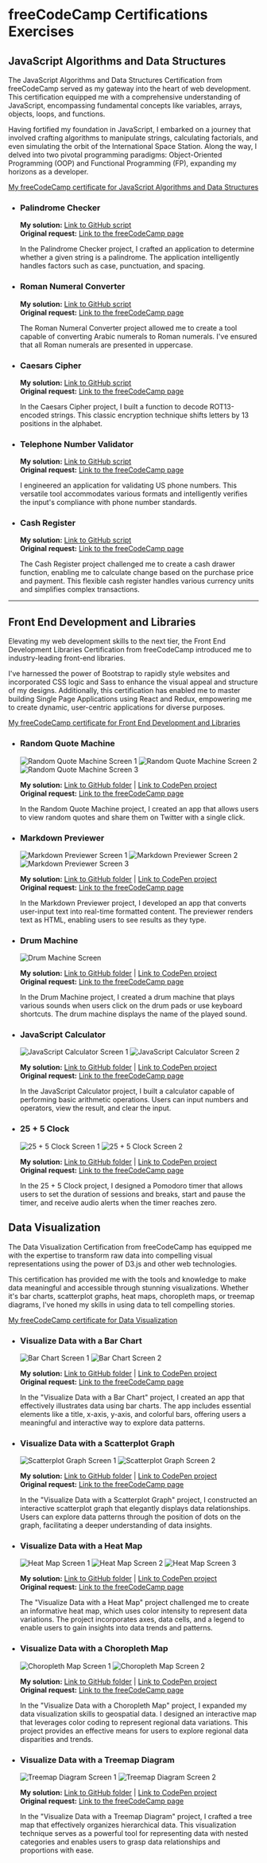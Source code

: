 # freeCodeCamp Certifications Exercises

## JavaScript Algorithms and Data Structures
The JavaScript Algorithms and Data Structures Certification from freeCodeCamp served as my gateway into the heart of web development. This certification equipped me with a comprehensive understanding of JavaScript, encompassing fundamental concepts like variables, arrays, objects, loops, and functions.

Having fortified my foundation in JavaScript, I embarked on a journey that involved crafting algorithms to manipulate strings, calculating factorials, and even simulating the orbit of the International Space Station. Along the way, I delved into two pivotal programming paradigms: Object-Oriented Programming (OOP) and Functional Programming (FP), expanding my horizons as a developer.

[My freeCodeCamp certificate for JavaScript Algorithms and Data Structures](https://www.freecodecamp.org/certification/ifralex/javascript-algorithms-and-data-structures)

- ### Palindrome Checker
  **My solution:** [Link to GitHub script](https://github.com/iFralex/freeCodeCampCertificationsExercises/blob/main/JavaScript%20Algorithms%20and%20Data%20Structures/Palindrome%20Checker.js)  
  **Original request:** [Link to the freeCodeCamp page](https://www.freecodecamp.org/learn/javascript-algorithms-and-data-structures/javascript-algorithms-and-data-structures-projects/palindrome-checker)

  In the Palindrome Checker project, I crafted an application to determine whether a given string is a palindrome. The application intelligently handles factors such as case, punctuation, and spacing.

- ### Roman Numeral Converter
  **My solution:** [Link to GitHub script](https://github.com/iFralex/freeCodeCampCertificationsExercises/blob/main/JavaScript%20Algorithms%20and%20Data%20Structures/Roman%20Numeral%20Converter.js)  
  **Original request:** [Link to the freeCodeCamp page](https://www.freecodecamp.org/learn/javascript-algorithms-and-data-structures/javascript-algorithms-and-data-structures-projects/roman-numeral-converter)

  The Roman Numeral Converter project allowed me to create a tool capable of converting Arabic numerals to Roman numerals. I've ensured that all Roman numerals are presented in uppercase.

- ### Caesars Cipher
  **My solution:** [Link to GitHub script](https://github.com/iFralex/freeCodeCampCertificationsExercises/blob/main/JavaScript%20Algorithms%20and%20Data%20Structures/Caesars%20Cipher.js)  
  **Original request:** [Link to the freeCodeCamp page](https://www.freecodecamp.org/learn/javascript-algorithms-and-data-structures/javascript-algorithms-and-data-structures-projects/caesars-cipher)

  In the Caesars Cipher project, I built a function to decode ROT13-encoded strings. This classic encryption technique shifts letters by 13 positions in the alphabet.

- ### Telephone Number Validator
  **My solution:** [Link to GitHub script](https://github.com/iFralex/freeCodeCampCertificationsExercises/blob/main/JavaScript%20Algorithms%20and%20Data%20Structures/Telephone%20Number%20Validator.js)  
  **Original request:** [Link to the freeCodeCamp page](https://www.freecodecamp.org/learn/javascript-algorithms-and-data-structures/javascript-algorithms-and-data-structures-projects/telephone-number-validator)

  I engineered an application for validating US phone numbers. This versatile tool accommodates various formats and intelligently verifies the input's compliance with phone number standards.

- ### Cash Register
  **My solution:** [Link to GitHub script](https://github.com/iFralex/freeCodeCampCertificationsExercises/blob/main/JavaScript%20Algorithms%20and%20Data%20Structures/Cash%20Register.js)  
  **Original request:** [Link to the freeCodeCamp page](https://www.freecodecamp.org/learn/javascript-algorithms-and-data-structures/javascript-algorithms-and-data-structures-projects/cash-register)

  The Cash Register project challenged me to create a cash drawer function, enabling me to calculate change based on the purchase price and payment. This flexible cash register handles various currency units and simplifies complex transactions.

------

## Front End Development and Libraries
Elevating my web development skills to the next tier, the Front End Development Libraries Certification from freeCodeCamp introduced me to industry-leading front-end libraries.

I've harnessed the power of Bootstrap to rapidly style websites and incorporated CSS logic and Sass to enhance the visual appeal and structure of my designs. Additionally, this certification has enabled me to master building Single Page Applications using React and Redux, empowering me to create dynamic, user-centric applications for diverse purposes.


[My freeCodeCamp certificate for Front End Development and Libraries](https://www.freecodecamp.org/certification/ifralex/front-end-development-libraries)

- ### Random Quote Machine
  ![Random Quote Machine Screen 1](https://github.com/iFralex/freeCodeCampCertificationsExercises/assets/61825057/4dff8148-e0f2-49db-8788-f14406c3acbf)
  ![Random Quote Machine Screen 2](https://github.com/iFralex/freeCodeCampCertificationsExercises/assets/61825057/f3ac6df2-fdef-4989-95e4-ba530cac73d8)
  ![Random Quote Machine Screen 3](https://github.com/iFralex/freeCodeCampCertificationsExercises/assets/61825057/3b302eef-d12b-4bbc-87f2-14e8f99b7d3e)

  **My solution:** [Link to GitHub folder](https://github.com/iFralex/freeCodeCampCertificationsExercises/tree/main/Front%20End%20Development%20Libraries/Random%20Quote%20Machine) | [Link to CodePen project](https://codepen.io/iFralex/pen/eYQjqLo)  
  **Original request:** [Link to the freeCodeCamp page](https://www.freecodecamp.org/learn/front-end-development-libraries/front-end-development-libraries-projects/build-a-random-quote-machine)

  In the Random Quote Machine project, I created an app that allows users to view random quotes and share them on Twitter with a single click.

- ### Markdown Previewer
  ![Markdown Previewer Screen 1](https://github.com/iFralex/freeCodeCampCertificationsExercises/assets/61825057/19c7c587-f893-465b-9897-fa3ae9fa022d)
  ![Markdown Previewer Screen 2](https://github.com/iFralex/freeCodeCampCertificationsExercises/assets/61825057/6d8ed14d-2bd0-45f2-a6a5-d2dbda75618c)
  ![Markdown Previewer Screen 3](https://github.com/iFralex/freeCodeCampCertificationsExercises/assets/61825057/e7a6d15a-45e2-42a8-bbd1-c8c3e15f20bc)

  **My solution:** [Link to GitHub folder](https://github.com/iFralex/freeCodeCampCertificationsExercises/tree/main/Front%20End%20Development%20Libraries/Markdown%20Previewer)  |  [Link to CodePen project](https://codepen.io/iFralex/pen/jOQvGJO)  
  **Original request:** [Link to the freeCodeCamp page](https://www.freecodecamp.org/learn/front-end-development-libraries/front-end-development-libraries-projects/build-a-markdown-previewer)

  In the Markdown Previewer project, I developed an app that converts user-input text into real-time formatted content. The previewer renders text as HTML, enabling users to see results as they type.

- ### Drum Machine
  ![Drum Machine Screen](https://github.com/iFralex/freeCodeCampCertificationsExercises/assets/61825057/9fe8c790-cee8-48b8-bc5e-742b1bb6b4bf)

  **My solution:** [Link to GitHub folder](https://github.com/iFralex/freeCodeCampCertificationsExercises/tree/main/Front%20End%20Development%20Libraries/Drum%20Machine) | [Link to CodePen project](https://codepen.io/iFralex/pen/bGQxjgG)  
  **Original request:** [Link to the freeCodeCamp page](https://www.freecodecamp.org/learn/front-end-development-libraries/front-end-development-libraries-projects/build-a-drum-machine)

  In the Drum Machine project, I created a drum machine that plays various sounds when users click on the drum pads or use keyboard shortcuts. The drum machine displays the name of the played sound.

- ### JavaScript Calculator
  ![JavaScript Calculator Screen 1](https://github.com/iFralex/freeCodeCampCertificationsExercises/assets/61825057/124b99d1-0afb-4f09-91ac-5a1623d72f64)
  ![JavaScript Calculator Screen 2](https://github.com/iFralex/freeCodeCampCertificationsExercises/assets/61825057/b76432b4-8e20-49fc-9b52-5db4ed9995e9)

  **My solution:** [Link to GitHub folder](https://github.com/iFralex/freeCodeCampCertificationsExercises/tree/main/Front%20End%20Development%20Libraries/JavaScript%20Calculator) | [Link to CodePen project](https://codepen.io/iFralex/pen/xxQyGyR)  
  **Original request:** [Link to the freeCodeCamp page](https://www.freecodecamp.org/learn/front-end-development-libraries/front-end-development-libraries-projects/build-a-javascript-calculator)

  In the JavaScript Calculator project, I built a calculator capable of performing basic arithmetic operations. Users can input numbers and operators, view the result, and clear the input.

- ### 25 + 5 Clock
  ![25 + 5 Clock Screen 1](https://github.com/iFralex/freeCodeCampCertificationsExercises/assets/61825057/71e1ae67-70ff-4081-ba13-d3056d0d4ee0)
  ![25 + 5 Clock Screen 2](https://github.com/iFralex/freeCodeCampCertificationsExercises/assets/61825057/abe40328-97f0-4c40-a185-7c93978f143d)

  **My solution:** [Link to GitHub folder](https://github.com/iFralex/freeCodeCampCertificationsExercises/tree/main/Front%20End%20Development%20Libraries/25%20%2B%205%20Clock) | [Link to CodePen project](https://codepen.io/iFralex/full/zYMmpbb)   
  **Original request:** [Link to the freeCodeCamp page](https://www.freecodecamp.org/learn/front-end-development-libraries/front-end-development-libraries-projects/build-a-25--5-clock)

  In the 25 + 5 Clock project, I designed a Pomodoro timer that allows users to set the duration of sessions and breaks, start and pause the timer, and receive audio alerts when the timer reaches zero.

## Data Visualization
The Data Visualization Certification from freeCodeCamp has equipped me with the expertise to transform raw data into compelling visual representations using the power of D3.js and other web technologies.

This certification has provided me with the tools and knowledge to make data meaningful and accessible through stunning visualizations. Whether it's bar charts, scatterplot graphs, heat maps, choropleth maps, or treemap diagrams, I've honed my skills in using data to tell compelling stories.

[My freeCodeCamp certificate for Data Visualization](https://www.freecodecamp.org/certification/ifralex/data-visualization)

- ### Visualize Data with a Bar Chart
  ![Bar Chart Screen 1](https://github.com/iFralex/freeCodeCampCertificationsExercises/assets/61825057/26a67144-156a-45a9-8a0b-b543224f5835)
  ![Bar Chart Screen 2](https://github.com/iFralex/freeCodeCampCertificationsExercises/assets/61825057/897c1156-a9a3-4674-b85c-19302c36eb53)

  **My solution:** [Link to GitHub folder](https://github.com/iFralex/freeCodeCampCertificationsExercises/tree/main/Data%20Visualization%20Certification/Bar%20Chart) | [Link to CodePen project](https://codepen.io/iFralex/pen/qBQwZvg)  
  **Original request:** [Link to the freeCodeCamp page](https://www.freecodecamp.org/learn/data-visualization/data-visualization-projects/visualize-data-with-a-bar-chart)

  In the "Visualize Data with a Bar Chart" project, I created an app that effectively illustrates data using bar charts. The app includes essential elements like a title, x-axis, y-axis, and colorful bars, offering users a meaningful and interactive way to explore data patterns.

- ### Visualize Data with a Scatterplot Graph
  ![Scatterplot Graph Screen 1](https://github.com/iFralex/freeCodeCampCertificationsExercises/assets/61825057/a8b17888-00de-4a10-9d96-b2b085b6da47)
  ![Scatterplot Graph Screen 2](https://github.com/iFralex/freeCodeCampCertificationsExercises/assets/61825057/da7573f8-929f-48a7-a04a-d3ffe01c41c6)

  **My solution:** [Link to GitHub folder](https://github.com/iFralex/freeCodeCampCertificationsExercises/tree/main/Data%20Visualization%20Certification/Scatterplot%20Graph) | [Link to CodePen project](https://codepen.io/iFralex/pen/poQBYwL)  
  **Original request:** [Link to the freeCodeCamp page](https://www.freecodecamp.org/learn/data-visualization/data-visualization-projects/visualize-data-with-a-scatterplot-graph)

  In the "Visualize Data with a Scatterplot Graph" project, I constructed an interactive scatterplot graph that elegantly displays data relationships. Users can explore data patterns through the position of dots on the graph, facilitating a deeper understanding of data insights.

- ### Visualize Data with a Heat Map
  ![Heat Map Screen 1](https://github.com/iFralex/freeCodeCampCertificationsExercises/assets/61825057/389b577e-5ff8-4c34-8ccd-5baa72fee55d)
  ![Heat Map Screen 2](https://github.com/iFralex/freeCodeCampCertificationsExercises/assets/61825057/747a7953-5480-45f9-b4c9-48175cb1da05)
  ![Heat Map Screen 3](https://github.com/iFralex/freeCodeCampCertificationsExercises/assets/61825057/4c9cb2b8-dca4-4343-8908-d19183607cdb)

  **My solution:** [Link to GitHub folder](https://github.com/iFralex/freeCodeCampCertificationsExercises/tree/main/Data%20Visualization%20Certification/Heat%20Map) | [Link to CodePen project](https://codepen.io/iFralex/pen/XWywpGG?editors=1010)  
  **Original request:** [Link to the freeCodeCamp page](https://github.com/iFralex/freeCodeCampCertificationsExercises/tree/main/Data%20Visualization%20Certification/Heat%20Map)

  The "Visualize Data with a Heat Map" project challenged me to create an informative heat map, which uses color intensity to represent data variations. The project incorporates axes, data cells, and a legend to enable users to gain insights into data trends and patterns.

- ### Visualize Data with a Choropleth Map
  ![Choropleth Map Screen 1](https://github.com/iFralex/freeCodeCampCertificationsExercises/assets/61825057/65ecb3ee-a73b-4bfc-8dc5-7d5ed1943ba2)
  ![Choropleth Map Screen 2](https://github.com/iFralex/freeCodeCampCertificationsExercises/assets/61825057/9639d2ff-eeb6-4c5a-9026-2d731f9ff547)

  **My solution:** [Link to GitHub folder](https://github.com/iFralex/freeCodeCampCertificationsExercises/tree/main/Data%20Visualization%20Certification/Choropleth%20Map) | [Link to CodePen project](https://codepen.io/iFralex/pen/eYQaodo?editors=0010)  
  **Original request:** [Link to the freeCodeCamp page](https://www.freecodecamp.org/learn/data-visualization/data-visualization-projects/visualize-data-with-a-choropleth-map)

  In the "Visualize Data with a Choropleth Map" project, I expanded my data visualization skills to geospatial data. I designed an interactive map that leverages color coding to represent regional data variations. This project provides an effective means for users to explore regional data disparities and trends.

- ### Visualize Data with a Treemap Diagram
  ![Treemap Diagram Screen 1](https://github.com/iFralex/freeCodeCampCertificationsExercises/assets/61825057/5521f184-57e3-4ca3-ba06-2ded12728188)
  ![Treemap Diagram Screen 2](https://github.com/iFralex/freeCodeCampCertificationsExercises/assets/61825057/c47f73cc-2997-4292-b45e-62eb258eff71)

  **My solution:** [Link to GitHub folder](https://github.com/iFralex/freeCodeCampCertificationsExercises/tree/main/Data%20Visualization%20Certification/Treemap%20Diagram) | [Link to CodePen project](https://codepen.io/iFralex/pen/oNQrNKg?editors=1010)  
  **Original request:** [Link to the freeCodeCamp page](https://www.freecodecamp.org/learn/data-visualization/data-visualization-projects/visualize-data-with-a-treemap-diagram)

  In the "Visualize Data with a Treemap Diagram" project, I crafted a tree map that effectively organizes hierarchical data. This visualization technique serves as a powerful tool for representing data with nested categories and enables users to grasp data relationships and proportions with ease.
